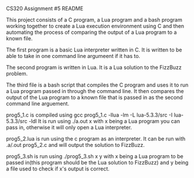 CS320 Assignment #5 README
 
This project consists of a C program, a Lua program and a bash program working together to create a Lua execution environment using C and then automating the process of comparing the output of a Lua program to a known file.

The first program is a basic Lua interpreter written in C. It is written to be able to take in one command line argumeent if it has to. 

The second program is written in Lua. It is a Lua solution to the FizzBuzz problem.

The third file is a bash script that compiles the C program and uses it to run a Lua program passed in through the command line. It then compares the output of the Lua program to a known file that is passed in as the second command line arguement.

prog5_1.c is compiled using gcc prog5_1.c -llua -lm -L lua-5.3.3/src -I lua-5.3.3/src -ldl 
It is run using ./a.out x with x being a Lua program you can pass in, otherwise it will only open a Lua interpreter.

prog5_2.lua is run using the c program as an interpreter. It can be run with .a/.out prog5_2.c and will output the solution to FizzBuzz. 

prog5_3.sh is run using ./prog5_3.sh x y with x being a Lua program to be passed in(this program should be the Lua solution to FizzBuzz) and y being a file used to check if x's output is correct. 

